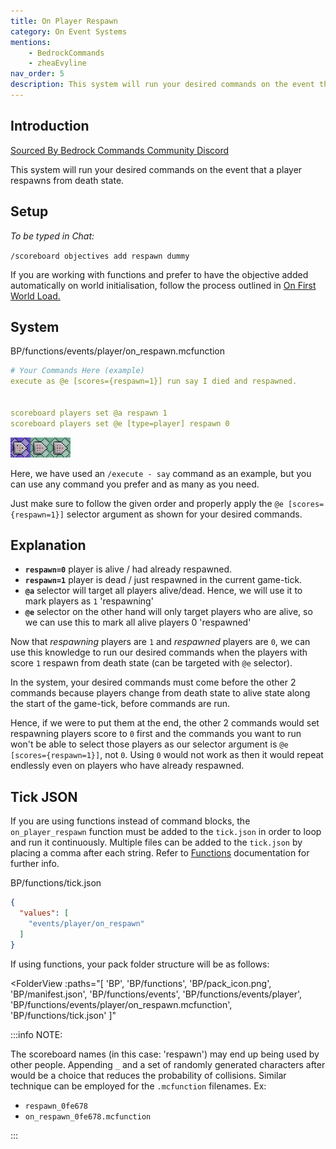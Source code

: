 ```yaml
---
title: On Player Respawn
category: On Event Systems
mentions:
    - BedrockCommands
    - zheaEvyline
nav_order: 5
description: This system will run your desired commands on the event that a player respawns from death state.
---
```


## Introduction

[Sourced By Bedrock Commands Community Discord](https://discord.gg/SYstTYx5G5)

This system will run your desired commands on the event that a player respawns from death state.

## Setup

*To be typed in Chat:*

`/scoreboard objectives add respawn dummy`

If you are working with functions and prefer to have the objective added automatically on world initialisation, follow the process outlined in [On First World Load.](/commands/on-first-world-load)

## System

<CodeHeader>BP/functions/events/player/on_respawn.mcfunction</CodeHeader>

```yaml
# Your Commands Here (example)
execute as @e [scores={respawn=1}] run say I died and respawned.


scoreboard players set @a respawn 1
scoreboard players set @e [type=player] respawn 0
```
![Chain of 3 Command Blocks](/assets/images/commands/commandBlockChain/3.png)


Here, we have used an `/execute - say` command as an example, but you can use any command you prefer and as many as you need.

Just make sure to follow the given order and properly apply the ` @e [scores={respawn=1}] ` selector argument as shown for your desired commands.

## Explanation

- **` respawn=0 `** player is alive / had already respawned.
- **` respawn=1 `** player is dead / just respawned in the current game-tick.
- **` @a `** selector will target all players alive/dead. Hence, we will use it to mark players as `1` 'respawning'
- **` @e `** selector on the other hand will only target players who are alive, so we can use this to mark all alive players 0 'respawned'

Now that *respawning* players are `1` and *respawned* players are `0`, we can use this knowledge to run our desired commands when the players with score `1` respawn from death state (can be targeted with `@e` selector).

In the system, your desired commands must come before the other 2 commands because players change from death state to alive state along the start of the game-tick, before commands are run.

Hence, if we were to put them at the end, the other 2 commands would set respawning players score to `0` first and the commands you want to run won't be able to select those players as our selector argument is `@e [scores={respawn=1}]`, not `0`. Using `0` would not work as then it would repeat endlessly even on players who have already respawned.

## Tick JSON

If you are using functions instead of command blocks, the ` on_player_respawn ` function must be added to the ` tick.json ` in order to loop and run it continuously. Multiple files can be added to the ` tick.json ` by placing a comma after each string. Refer to [Functions](/commands/mcfunctions#tick-json) documentation for further info.

<CodeHeader>BP/functions/tick.json</CodeHeader>
```json
{
  "values": [
    "events/player/on_respawn"
  ]
}
```

If using functions, your pack folder structure will be as follows:

<FolderView
	:paths="[
    'BP',
    'BP/functions',
    'BP/pack_icon.png',
    'BP/manifest.json',
    'BP/functions/events',
    'BP/functions/events/player',
    'BP/functions/events/player/on_respawn.mcfunction',
    'BP/functions/tick.json'
]"
></FolderView>

:::info NOTE:

The scoreboard names (in this case: 'respawn') may end up being used by other people. Appending ` _ ` and a set of randomly generated characters after would be a choice that reduces the probability of collisions. Similar technique can be employed for the ` .mcfunction ` filenames. Ex:
- ` respawn_0fe678 `
- ` on_respawn_0fe678.mcfunction `

:::
